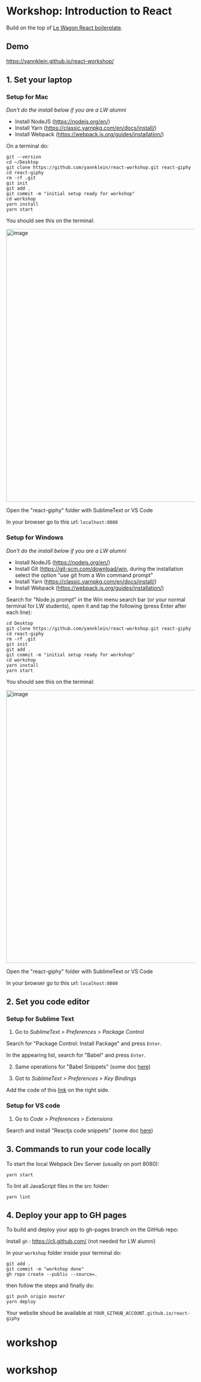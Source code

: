 # Workshop: Introduction to React 
Build on the top of [Le Wagon React boilerplate](https://github.com/lewagon/react-boilerplate).

## Demo

https://yannklein.github.io/react-workshop/

## 1. Set your laptop
### Setup for Mac

_Don't do the install below if you are a LW alumni_
- Install NodeJS (https://nodejs.org/en/)
- Install Yarn (https://classic.yarnpkg.com/en/docs/install/)
- Install Webpack (https://webpack.js.org/guides/installation/)

On a terminal do:
```
git --version
cd ~/Desktop
git clone https://github.com/yannklein/react-workshop.git react-giphy 
cd react-giphy
rm -rf .git
git init
git add .
git commit -m "initial setup ready for workshop" 
cd workshop
yarn install
yarn start
```

You should see this on the terminal:

<img width="727" alt="image" src="https://user-images.githubusercontent.com/26819547/188800617-8f08f06c-e8d9-4bfd-aaf5-62a45bd06661.png">

Open the "react-giphy" folder with SublimeText or VS Code

In your browser go to this url: `localhost:8080`

### Setup for Windows

_Don't do the install below if you are a LW alumni_
- Install NodeJS (https://nodejs.org/en/)
- Install Git (https://git-scm.com/download/win, during the installation select the option "use git from a Win command prompt"
- Install Yarn (https://classic.yarnpkg.com/en/docs/install/)
- Install Webpack (https://webpack.js.org/guides/installation/)

Search for "Node.js prompt" in the Win menu search bar (or your normal terminal for LW students), open it and tap the following (press Enter after each line):
```
cd Desktop
git clone https://github.com/yannklein/react-workshop.git react-giphy 
cd react-giphy
rm -rf .git
git init
git add .
git commit -m "initial setup ready for workshop" 
cd workshop
yarn install
yarn start
```

You should see this on the terminal:

<img width="727" alt="image" src="https://user-images.githubusercontent.com/26819547/188800617-8f08f06c-e8d9-4bfd-aaf5-62a45bd06661.png">


Open the "react-giphy" folder with SublimeText or VS Code

In your browser go to this url: `localhost:8080`


## 2. Set you code editor
### Setup for Sublime Text
1. Go to _SublimeText > Preferences > Package Control_

Search for "Package Control: Install Package" and press `Enter`.

In the appearing list, search for "Babel" and press `Enter`.

2. Same operations for "Babel Snippets" (some doc [here](https://github.com/babel/babel-sublime-snippets))

3. Got to _SublimeText > Preferences > Key Bindings_

Add the code of this [link](https://gist.github.com/ssaunier/60d33d212564daadd5eeaebd3961be44) on the right side.

### Setup for VS code
1. Go to _Code > Preferences > Extensions_

Search and install "Reactjs code snippets" (some doc [here](https://github.com/babel/babel-sublime-snippets))

## 3. Commands to run your code locally
To start the local Webpack Dev Server (usually on port 8080):
```
yarn start
```

To lint all JavaScript files in the src folder:
```
yarn lint
```

## 4. Deploy your app to GH pages
To build and deploy your app to gh-pages branch on the GitHub repo:

Install `gh` : https://cli.github.com/ (not needed for LW alumni)

In your `workshop` folder inside your terminal do:

```
git add .
git commit -m "workshop done"
gh repo create --public --source=.
```

then follow the steps and finally do:

```
git push origin master
yarn deploy
```

Your website shoud be available at `YOUR_GITHUB_ACCOUNT.github.io/react-giphy`
# workshop
# workshop
